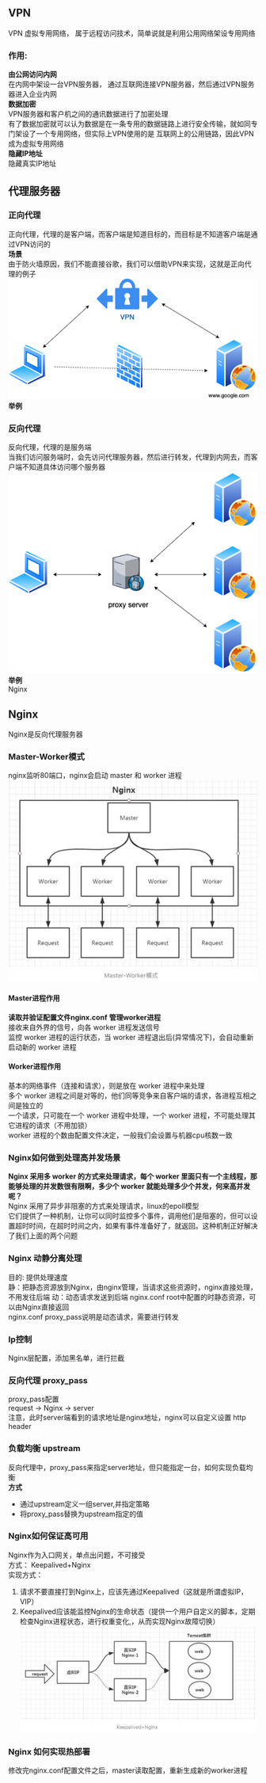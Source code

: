 
## VPN
VPN 虚拟专用网络， 属于远程访问技术，简单说就是利用公用网络架设专用网络  
### 作用:  
**由公网访问内网**  
在内网中架设一台VPN服务器， 通过互联网连接VPN服务器，然后通过VPN服务器进入企业内网  
**数据加密**  
VPN服务器和客户机之间的通讯数据进行了加密处理  
有了数据加密就可以认为数据是在一条专用的数据链路上进行安全传输，就如同专门架设了一个专用网络，但实际上VPN使用的是
互联网上的公用链路，因此VPN成为虚拟专用网络  
**隐藏IP地址**  
隐藏真实IP地址
## 代理服务器
### 正向代理
正向代理，代理的是客户端，而客户端是知道目标的，而目标是不知道客户端是通过VPN访问的  
**场景**  
由于防火墙原因，我们不能直接谷歌，我们可以借助VPN来实现，这就是正向代理的例子
![img.png](assets/正向代理.png)  
**举例**

### 反向代理
反向代理，代理的是服务端  
当我们访问服务端时，会先访问代理服务器，然后进行转发，代理到内网去，而客户端不知道具体访问哪个服务器
![img.png](assets/反向代理.png)  
**举例**  
Nginx

## Nginx
Nginx是反向代理服务器

### Master-Worker模式
nginx监听80端口，nginx会启动 master 和 worker 进程  
![img.png](assets/master-worker.png)  

#### Master进程作用
**读取并验证配置文件nginx.conf**
**管理worker进程**  
接收来自外界的信号，向各 worker 进程发送信号  
监控 worker 进程的运行状态，当 worker 进程退出后(异常情况下)，会自动重新启动新的 worker 进程  
#### Worker进程作用
基本的网络事件（连接和请求），则是放在 worker 进程中来处理  
多个 worker 进程之间是对等的，他们同等竞争来自客户端的请求，各进程互相之间是独立的  
一个请求，只可能在一个 worker 进程中处理，一个 worker 进程，不可能处理其它进程的请求（不用加锁）    
worker 进程的个数由配置文件决定，一般我们会设置与机器cpu核数一致  

### Nginx如何做到处理高并发场景
**Nginx 采用多 worker 的方式来处理请求，每个 worker 里面只有一个主线程，那能够处理的并发数很有限啊，多少个 worker 就能处理多少个并发，何来高并发呢？**  
Nginx 采用了异步非阻塞的方式来处理请求，linux的epoll模型  
它们提供了一种机制，让你可以同时监控多个事件，调用他们是阻塞的，但可以设置超时时间，在超时时间之内，如果有事件准备好了，就返回。这种机制正好解决了我们上面的两个问题


### Nginx 动静分离处理
目的: 提供处理速度  
静：把静态资源放到Nginx，由nginx管理，当请求这些资源时，nginx直接处理，不用发往后端
动：动态请求发送到后端
nginx.conf root中配置的时静态资源，可以由Nginx直接返回  
nginx.conf proxy_pass说明是动态请求，需要进行转发
### Ip控制
Nginx层配置，添加黑名单，进行拦截
### 反向代理 proxy_pass
proxy_pass配置  
request -> Nginx -> server  
注意，此时server端看到的请求地址是nginx地址，nginx可以自定义设置 http header
### 负载均衡 upstream
反向代理中，proxy_pass来指定server地址，但只能指定一台，如何实现负载均衡  
**方式**
- 通过upstream定义一组server,并指定策略
- 将proxy_pass替换为upstream指定的值

### Nginx如何保证高可用
Nginx作为入口网关，单点出问题，不可接受  
方式： Keepalived+Nginx  
实现方式：  
1. 请求不要直接打到Nginx上，应该先通过Keepalived（这就是所谓虚拟IP，VIP）
2. Keepalived应该能监控Nginx的生命状态（提供一个用户自定义的脚本，定期检查Nginx进程状态，进行权重变化,，从而实现Nginx故障切换）  
![img.png](assets/keepalived.png)


### Nginx 如何实现热部署
修改完nginx.conf配置文件之后，master读取配置，重新生成新的worker进程



